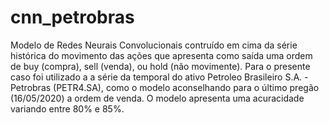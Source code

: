 # cnn_petrobras
 
Modelo de Redes Neurais Convolucionais contruído em cima da série histórica do movimento das ações que apresenta como saída uma ordem de buy (compra), sell (venda), ou hold (não movimente). Para o presente caso foi utilizado a a série da temporal do ativo Petroleo Brasileiro S.A. - Petrobras (PETR4.SA), como o modelo aconselhando para o último pregão (16/05/2020) a ordem de venda. O modelo apresenta uma acuracidade variando entre 80% e 85%.
